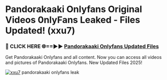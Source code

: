 # Pandorakaaki Onlyfans Original Videos 0nlyFans Leaked - Files Updated! (xxu7)

<h3>🔴 CLICK HERE 🌐==►► <a href="https://tinyurl.com/x26r9saj" rel="nofollow">Pandorakaaki Onlyfans Updated Files</a></h3>

Get Pandorakaaki Onlyfans and all content. Now you can access all videos and pictures of Pandorakaaki Onlyfans. New Updated Files 2025!

[![xxu7](https://i.imgur.com/LkgZPqh.gif)](https://tinyurl.com/x26r9saj)
pandorakaaki onlyfans leak